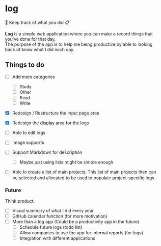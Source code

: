 # log
🌳 Keep track of what you did 📋   

**Log** is a simple web application where you can make a record things that you've done for that day.   
The purpose of the app is to help me being productive by able to looking back of know what I did each day.   

## Things to do
- [ ] Add more categories
  - [ ] Study
  - [ ] Other
  - [ ] Read
  - [ ] Write
- [x] Redesign / Restructure the input page area
- [x] Redesign the display area for the logs
- [ ] Able to edit logs
- [ ] Image supports
- [ ] Support Markdown for description
  - [ ] Maybe just using lists might be simple enough
- [ ] Able to create a list of main  projects. This list of main projects then can be selected and allocated to be used to populate project-specific logs.


### Future
Think product.

- [ ] Visual summary of what I did every year
- [ ] GitHub calendar function (for more motivation)
- [ ] More than a log app (Could be a productivity app in the future)
  - [ ] Schedule future logs (todo list)
  - [ ] Allow companies to use the app for internal reports (for logs)
  - [ ] Integration with different applications